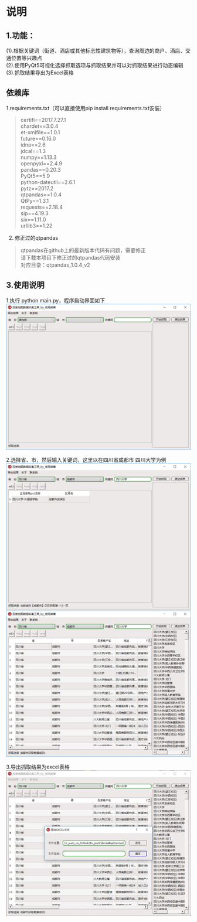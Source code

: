 # 说明

## 1.功能：

(1).根据关键词（街道、酒店或其他标志性建筑物等），查询周边的商户、酒店、交通位置等兴趣点  
(2).使用PyQt5可视化选择抓取选项与抓取结果并可以对抓取结果进行动态编辑  
(3).抓取结果导出为Excel表格  


## 依赖库
1.requirements.txt（可以直接使用pip install requirements.txt安装）
>certifi==2017.7.27.1  
chardet==3.0.4  
et-xmlfile==1.0.1  
future==0.16.0  
idna==2.6  
jdcal==1.3  
numpy==1.13.3  
openpyxl==2.4.9  
pandas==0.20.3  
PyQt5==5.9  
python-dateutil==2.6.1  
pytz==2017.2  
qtpandas==1.0.4  
QtPy==1.3.1  
requests==2.18.4  
sip==4.19.3  
six==1.11.0  
>urllib3==1.22  

2. 修正过的qtpandas  
>qtpandas在github上的最新版本代码有问题，需要修正  
请下载本项目下修正过的qtpandas代码安装  
>对应目录：qtpandas_1.0.4_v2

## 3.使用说明
1.执行 python main.py，程序启动界面如下  
![Alt text](./resource/image/启动界面.jpg)  

2.选择省、市，然后输入关键词，这里以在四川省成都市 四川大学为例  
![Alt text](./resource/image/抓取时界面.jpg)  
![Alt text](./resource/image/抓取结果.jpg)  

3.导出抓取结果为excel表格  
![Alt text](./resource/image/导出结果界面.jpg)



